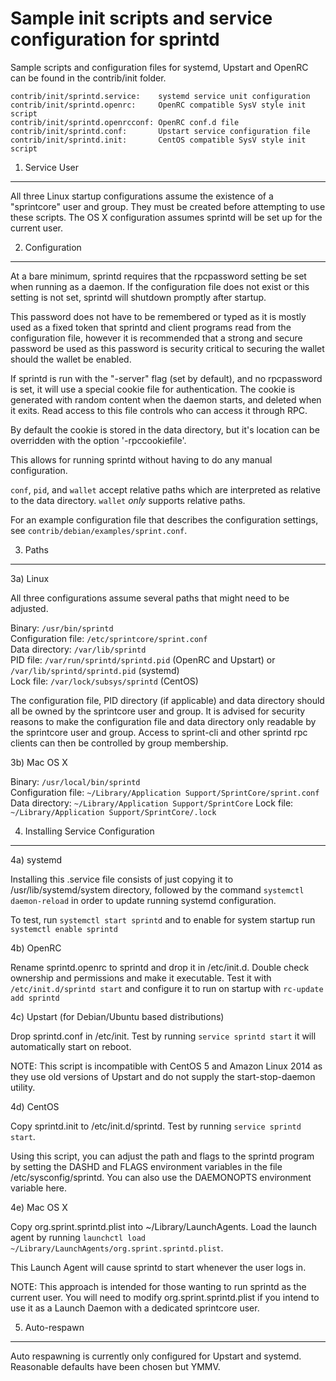 Sample init scripts and service configuration for sprintd
==========================================================

Sample scripts and configuration files for systemd, Upstart and OpenRC
can be found in the contrib/init folder.

    contrib/init/sprintd.service:    systemd service unit configuration
    contrib/init/sprintd.openrc:     OpenRC compatible SysV style init script
    contrib/init/sprintd.openrcconf: OpenRC conf.d file
    contrib/init/sprintd.conf:       Upstart service configuration file
    contrib/init/sprintd.init:       CentOS compatible SysV style init script

1. Service User
---------------------------------

All three Linux startup configurations assume the existence of a "sprintcore" user
and group.  They must be created before attempting to use these scripts.
The OS X configuration assumes sprintd will be set up for the current user.

2. Configuration
---------------------------------

At a bare minimum, sprintd requires that the rpcpassword setting be set
when running as a daemon.  If the configuration file does not exist or this
setting is not set, sprintd will shutdown promptly after startup.

This password does not have to be remembered or typed as it is mostly used
as a fixed token that sprintd and client programs read from the configuration
file, however it is recommended that a strong and secure password be used
as this password is security critical to securing the wallet should the
wallet be enabled.

If sprintd is run with the "-server" flag (set by default), and no rpcpassword is set,
it will use a special cookie file for authentication. The cookie is generated with random
content when the daemon starts, and deleted when it exits. Read access to this file
controls who can access it through RPC.

By default the cookie is stored in the data directory, but it's location can be overridden
with the option '-rpccookiefile'.

This allows for running sprintd without having to do any manual configuration.

`conf`, `pid`, and `wallet` accept relative paths which are interpreted as
relative to the data directory. `wallet` *only* supports relative paths.

For an example configuration file that describes the configuration settings,
see `contrib/debian/examples/sprint.conf`.

3. Paths
---------------------------------

3a) Linux

All three configurations assume several paths that might need to be adjusted.

Binary:              `/usr/bin/sprintd`  
Configuration file:  `/etc/sprintcore/sprint.conf`  
Data directory:      `/var/lib/sprintd`  
PID file:            `/var/run/sprintd/sprintd.pid` (OpenRC and Upstart) or `/var/lib/sprintd/sprintd.pid` (systemd)  
Lock file:           `/var/lock/subsys/sprintd` (CentOS)  

The configuration file, PID directory (if applicable) and data directory
should all be owned by the sprintcore user and group.  It is advised for security
reasons to make the configuration file and data directory only readable by the
sprintcore user and group.  Access to sprint-cli and other sprintd rpc clients
can then be controlled by group membership.

3b) Mac OS X

Binary:              `/usr/local/bin/sprintd`  
Configuration file:  `~/Library/Application Support/SprintCore/sprint.conf`  
Data directory:      `~/Library/Application Support/SprintCore`
Lock file:           `~/Library/Application Support/SprintCore/.lock`

4. Installing Service Configuration
-----------------------------------

4a) systemd

Installing this .service file consists of just copying it to
/usr/lib/systemd/system directory, followed by the command
`systemctl daemon-reload` in order to update running systemd configuration.

To test, run `systemctl start sprintd` and to enable for system startup run
`systemctl enable sprintd`

4b) OpenRC

Rename sprintd.openrc to sprintd and drop it in /etc/init.d.  Double
check ownership and permissions and make it executable.  Test it with
`/etc/init.d/sprintd start` and configure it to run on startup with
`rc-update add sprintd`

4c) Upstart (for Debian/Ubuntu based distributions)

Drop sprintd.conf in /etc/init.  Test by running `service sprintd start`
it will automatically start on reboot.

NOTE: This script is incompatible with CentOS 5 and Amazon Linux 2014 as they
use old versions of Upstart and do not supply the start-stop-daemon utility.

4d) CentOS

Copy sprintd.init to /etc/init.d/sprintd. Test by running `service sprintd start`.

Using this script, you can adjust the path and flags to the sprintd program by
setting the DASHD and FLAGS environment variables in the file
/etc/sysconfig/sprintd. You can also use the DAEMONOPTS environment variable here.

4e) Mac OS X

Copy org.sprint.sprintd.plist into ~/Library/LaunchAgents. Load the launch agent by
running `launchctl load ~/Library/LaunchAgents/org.sprint.sprintd.plist`.

This Launch Agent will cause sprintd to start whenever the user logs in.

NOTE: This approach is intended for those wanting to run sprintd as the current user.
You will need to modify org.sprint.sprintd.plist if you intend to use it as a
Launch Daemon with a dedicated sprintcore user.

5. Auto-respawn
-----------------------------------

Auto respawning is currently only configured for Upstart and systemd.
Reasonable defaults have been chosen but YMMV.
